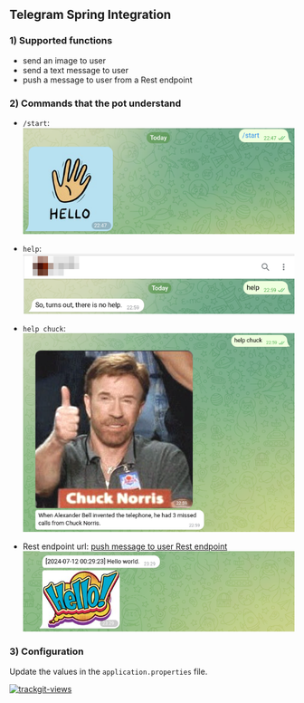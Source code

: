 ## Telegram Spring Integration

### 1) Supported functions
* send an image to user
* send a text message to user
* push a message to user from a Rest endpoint

### 2) Commands that the pot understand
* `/start`:
![/start](docs/start.png "/start")

* `help`:
![help](docs/help.png "help")

* `help chuck`:
![help chuck](docs/help-chuck.png "help chuck")

* Rest endpoint url:
[push message to user Rest endpoint](http://localhost:8080/api/push)
![rest](docs/rest-push.png "rest")

### 3) Configuration

Update the values in the `application.properties` file.

<a href="https://trackgit.com">
<img src="https://us-central1-trackgit-analytics.cloudfunctions.net/token/ping/lyhu14m90ttuj370pg6l" alt="trackgit-views" />
</a>
